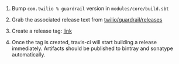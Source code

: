 1. Bump `com.twilio % guardrail` version in `modules/core/build.sbt`

2. Grab the associated release text from [twilio/guardrail/releases](https://github.com/twilio/guardrail/releases)

3. Create a release tag: [link](https://github.com/twilio/sbt-guardrail/releases)

4. Once the tag is created, travis-ci will start building a release immediately.
   Artifacts should be published to bintray and sonatype automatically.

